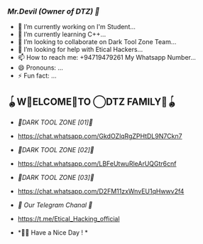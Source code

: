 ### *_Mr.Devil (Owner of DTZ) 👋_*



- 🔭 I’m currently working on I'm Student... 
- 🌱 I’m currently learning C++...
- 👯 I’m looking to collaborate on Dark Tool Zone Team... 
- 🤔 I’m looking for help with Etical Hackers... 
- 📫 How to reach me: +94719479261 My Whatsapp Number...
- 😄 Pronouns: ...
- ⚡ Fun fact: ...

## 🪀W⃢ELCOME⃤TO ⃝DTZ FAMILY⃢🪀


- *📍DARK TOOL ZONE [01]📍*

- https://chat.whatsapp.com/GkdOZlqRgZPHtDL9N7Ckn7

- *📍DARK TOOL ZONE [02]📍*

- https://chat.whatsapp.com/LBFeUtwuRleArUQGtr6cnf

- *📍DARK TOOL ZONE [03]📍*

- https://chat.whatsapp.com/D2FM11zxWnvEU1qHwwv2f4

- *🐉 Our Telegram Chanal 🐉*

- https://t.me/Etical_Hacking_official

- *🙋‍♂️ Have a Nice Day ! *

